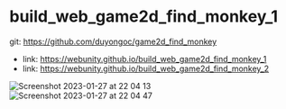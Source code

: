 # build_web_game2d_find_monkey_1

git: https://github.com/duyongoc/game2d_find_monkey
- link: https://webunity.github.io/build_web_game2d_find_monkey_1
- link: https://webunity.github.io/build_web_game2d_find_monkey_2

![Screenshot 2023-01-27 at 22 04 13](https://user-images.githubusercontent.com/62178856/215125557-c63c7e13-d022-4205-a18a-9991ac5e27cc.png)
![Screenshot 2023-01-27 at 22 04 47](https://user-images.githubusercontent.com/62178856/215125570-461dad16-4730-40c3-8a6e-b6307505da25.png)

